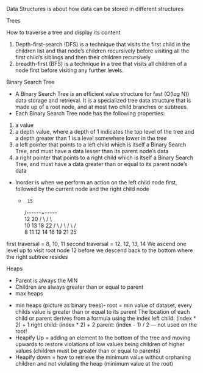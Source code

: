 Data Structures is about how data can be stored in different structures

Trees

How to traverse a tree and display its content
1. Depth-first-search (DFS) is a technique that visits the first child in the children list and that node’s children recursively before visiting all the first child’s siblings and then their children recursively
2. breadth-first (BFS) is a technique in a tree that visits all children of a node first before visiting any further levels.


Binary Search Tree
- A Binary Search Tree is an efficient value structure for fast (O(log N)) data storage and retrieval. 
It is a specialized tree data structure that is made up of a root node, and at most two child branches or subtrees.
- Each Binary Search Tree node has the following properties:

1. a value
2. a depth value, where a depth of 1 indicates the top level of the tree and a depth greater than 1 is a level somewhere lower in the tree
3. a left pointer that points to a left child which is itself a Binary Search Tree, and must have a data lesser than its parent node’s data
4. a right pointer that points to a right child which is itself a Binary Search Tree, and must have a data greater than or equal to its parent node’s data
   
* Inorder is when we perform an action on the left child node first, followed by the current node and the right child node
  *      15
      /------+-----\
      12            20
     /   \          /   \   
    10     13     18     22
    / \   /  \    / \   /  \
  8  11 12  14  16 19 21  25

first traversal = 8, 10, 11
second traversal = 12, 12, 13, 14 We ascend one level up to visit root node 12 before we descend back to the bottom where the right subtree resides


Heaps
- Parent is always the MIN
- Children are always greater than or equal to parent
- max heaps 
* min heaps (picture as binary trees)- root = min value of dataset, every childs value is greater than or equal to its parent
  The location of each child or parent derives from a formula using the index
left child: (index * 2) + 1
right child: (index * 2) + 2
parent: (index - 1) / 2 — not used on the root!
* Heapify Up = adding an element to the bottom of the tree and moving upwards to restore violations of low values being children of higher values
  (children must be greater than or equal to parents)
* Heapify down = how to retrieve the minimum value without orphaning children and not violating the heap (minimum value at the root)